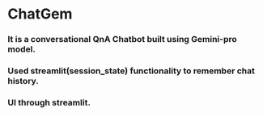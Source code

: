 # ChatGem

### It is a conversational QnA Chatbot built using Gemini-pro model.
### Used streamlit(session_state) functionality to remember chat history.
### UI through streamlit.
